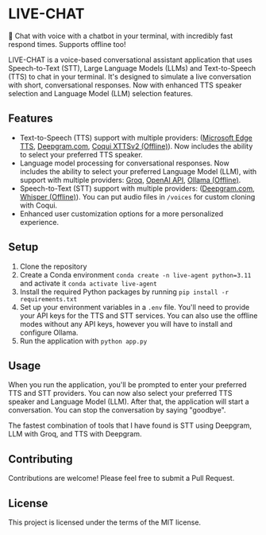 # LIVE-CHAT

🤭 Chat with voice with a chatbot in your terminal, with incredibly fast respond times. Supports offline too!

LIVE-CHAT is a voice-based conversational assistant application that uses Speech-to-Text (STT), Large Language Models (LLMs) and Text-to-Speech (TTS) to chat in your terminal. It's designed to simulate a live conversation with short, conversational responses. Now with enhanced TTS speaker selection and Language Model (LLM) selection features.

## Features

- Text-to-Speech (TTS) support with multiple providers: ([Microsoft Edge TTS](https://github.com/rany2/edge-tts), [Deepgram.com](https://deepgram.com/product/text-to-speech), [Coqui XTTSv2 (Offline)](https://huggingface.co/coqui/XTTS-v2)). Now includes the ability to select your preferred TTS speaker.
- Language model processing for conversational responses. Now includes the ability to select your preferred Language Model (LLM), with support with multiple providers: [Groq](https://groq.com/), [OpenAI API](https://openai.com/blog/openai-api), [Ollama (Offline)](https://github.com/ollama/ollama).
- Speech-to-Text (STT) support with multiple providers: ([Deepgram.com](https://deepgram.com/product/speech-to-text), [Whisper (Offline)](https://github.com/openai/whisper)). You can put audio files in `/voices` for custom cloning with Coqui.
- Enhanced user customization options for a more personalized experience.

## Setup

1. Clone the repository
2. Create a Conda environment `conda create -n live-agent python=3.11` and activate it `conda activate live-agent`
3. Install the required Python packages by running `pip install -r requirements.txt`
4. Set up your environment variables in a `.env` file. You'll need to provide your API keys for the TTS and STT services. You can also use the offline modes without any API keys, however you will have to install and configure Ollama.
5. Run the application with `python app.py`

## Usage

When you run the application, you'll be prompted to enter your preferred TTS and STT providers. You can now also select your preferred TTS speaker and Language Model (LLM). After that, the application will start a conversation. You can stop the conversation by saying "goodbye".

The fastest combination of tools that I have found is STT using Deepgram, LLM with Groq, and TTS with Deepgram.

## Contributing

Contributions are welcome! Please feel free to submit a Pull Request.

## License

This project is licensed under the terms of the MIT license.